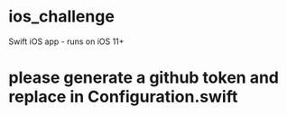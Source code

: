 # ios_challenge
Swift iOS app - runs on iOS 11+


# please generate a github token and replace in Configuration.swift
